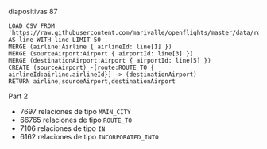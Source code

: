 
diapositivas 87

```neo4j
LOAD CSV FROM 'https://raw.githubusercontent.com/marivalle/openflights/master/data/routes.dat' AS line WITH line LIMIT 50
MERGE (airline:Airline { airlineId: line[1] })
MERGE (sourceAirport:Airport { airportId: line[3] })
MERGE (destinationAirport:Airport { airportId: line[5] })
CREATE (sourceAirport) -[route:ROUTE_TO { airlineId:airline.airlineId}] -> (destinationAirport)
RETURN airline,sourceAirport,destinationAirport
```

Part 2
-  7697 relaciones de tipo `MAIN_CITY`
- 66765 relaciones de tipo `ROUTE_TO`
-  7106 relaciones de tipo `IN`
-  6162 relaciones de tipo `INCORPORATED_INTO`
